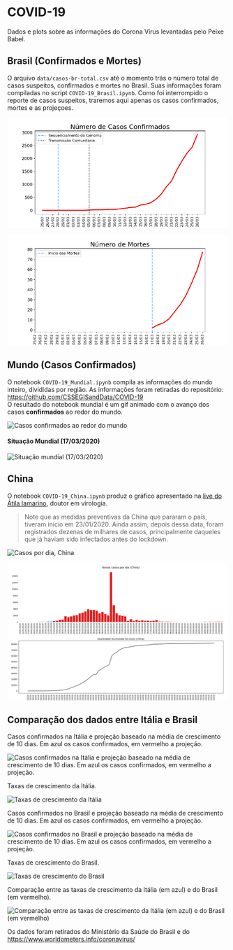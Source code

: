 # COVID-19
Dados e plots sobre as informações do Corona Virus levantadas pelo Peixe Babel.

## Brasil (Confirmados e Mortes) 
O arquivo ```data/casos-br-total.csv``` até o momento trás o número total de casos suspeitos, confirmados e mortes no Brasil. Suas informações foram compiladas no script ```COVID-19_Brasil.ipynb```. Como foi interrompido o reporte de casos suspeitos, traremos aqui apenas os casos confirmados, mortes e as projeçoes.

![Casos Confirmados no Brasil](/imagens/Confirmados-Total.png)

![Número de Mortes no Brasil](/imagens/Numero-Mortes-Brazil.png)

## Mundo (Casos Confirmados)
O notebook ```COVID-19_Mundial.ipynb``` compila as informações do mundo inteiro, divididas por região. As informações foram retiradas do repositório: https://github.com/CSSEGISandData/COVID-19 <br>
O resultado do notebook mundial é um gif animado com o avanço dos casos **confirmados** ao redor do mundo.

![Casos confirmados ao redor do mundo](/imagens/mundial-covid19.gif)

#### Situação Mundial (17/03/2020)
![Situação mundial (17/03/2020)](/imagens/mundial-valores-17-03.png)

## China

O notebook ```COVID-19_China.ipynb``` produz o gráfico apresentado na <a target=”_blank” href="https://www.youtube.com/watch?v=7jHgS4yxS0A">live do Átila Iamarino</a>, doutor em virologia. 
> Note que as medidas preventivas da China que pararam o país, tiveram início em 23/01/2020. Ainda assim, depois dessa data, foram registrados dezenas de milhares de casos, principalmente daqueles que já haviam sido infectados antes do lockdown.

![Casos por dia, China](/imagens/data-covid19-china.gif)

![Casos por dia, China](/imagens/china-pordia.png)


## Comparação dos dados entre Itália e Brasil

Casos confirmados na Itália e projeção baseado na média de crescimento de 10 dias. Em azul os casos confirmados, em vermelho a projeção.

![Casos confirmados na Itália e projeção baseado na média de crescimento de 10 dias. Em azul os casos confirmados, em vermelho a projeção.](/imagens/covid-italia-projecao.png)

Taxas de crescimento da Itália.

![Taxas de crescimento da Itália](/imagens/crescimento-italia.png)

Casos confirmados no Brasil e projeção baseado na média de crescimento de 10 dias. Em azul os casos confirmados, em vermelho a projeção.

![Casos confirmados no Brasil e projeção baseado na média de crescimento de 10 dias. Em azul os casos confirmados, em vermelho a projeção.](/imagens/covid-brasil-projecao.png)

Taxas de crescimento do Brasil.

![Taxas de crescimento do Brasil](/imagens/crescimento-brasil.png)

Comparação entre as taxas de crescimento da Itália (em azul) e do Brasil (em vermelho).

![Comparação entre as taxas de crescimento da Itália (em azul) e do Brasil (em vermelho)](/imagens/crescimento-comparativo.png)

Os dados foram retirados do Ministério da Saúde do Brasil e do https://www.worldometers.info/coronavirus/

